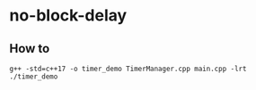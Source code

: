 # no-block-delay


## How to 
```
g++ -std=c++17 -o timer_demo TimerManager.cpp main.cpp -lrt
./timer_demo
```
